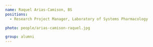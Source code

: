 ```yaml
---
name: Raquel Arias-Camison, BS
positions:
  - Research Project Manager, Laboratory of Systems Pharmacology

photo: people/arias-camison-raquel.jpg

group: alumni
---
```

